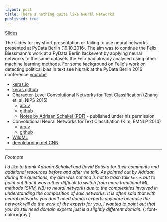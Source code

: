 ```yaml
---
layout: post
title: There's nothing quite like Neural Networks 
published: true
---
```


[Slides](https://nbviewer.jupyter.org/github/mattilyra/notebooks/blob/master/pydata-hackathon-report.ipynb)

The slides for my short presentation on failing to use neural networks presented at PyData Berlin (19.10.2016). The aim was to continue the Felix Biessmann's work at a PyData Berlin hackevent by applying neural networks to the same datasets the Felix had already analysed using other machine learning methods. For some background on Felix's work on detecting political bias in text see his talk at the PyData Berlin 2016 conference [youtube](https://www.youtube.com/watch?v=IhUSiXXg4rg).

- [keras.io](http://keras.io)
- [keras github](https://github.com/fchollet/keras)
- Character-Level Convolutional Networks for Text Classification (Zhang et. al, NIPS 2015)
  - [arxiv](http://arxiv.org/abs/1509.01626)
  - [github](https://github.com/zhangxiangxiao/Crepe)
  - [Notes by Adriaan Schakel (PDF)](asserts/nextstep.pdf) - published under his permission
- Convolutional Neural Networks for Text Classifiation (Kim, EMNLP 2014)
  - [arxiv](https://arxiv.org/abs/1408.5882)
  - [github](https://github.com/yoonkim/CNN_sentence)
- [WildML](http://wildml.com)
- [deeplearning.net CNN](http://deeplearning.net/tutorial/lenet.html)



----

_Footnote_ 

_I'd like to thank Adriaan Schakel and David Batista for their comments and additional resources before and after the talk. As pointed out by Adriaan during the questions, my aim was not and is not to trash talk `keras` but to point out that it was rather difficult to switch from more traditional ML methods (SVM, NB) to neural networks due to the complexities involved in understanding the composition of said networks. It is often said that with neural networks you don't need domain experts anymore because the network will do the work of the experts for you, I wanted to point out that you do still need domain experts just in a slightly different domain._
{: font-color=gray }

